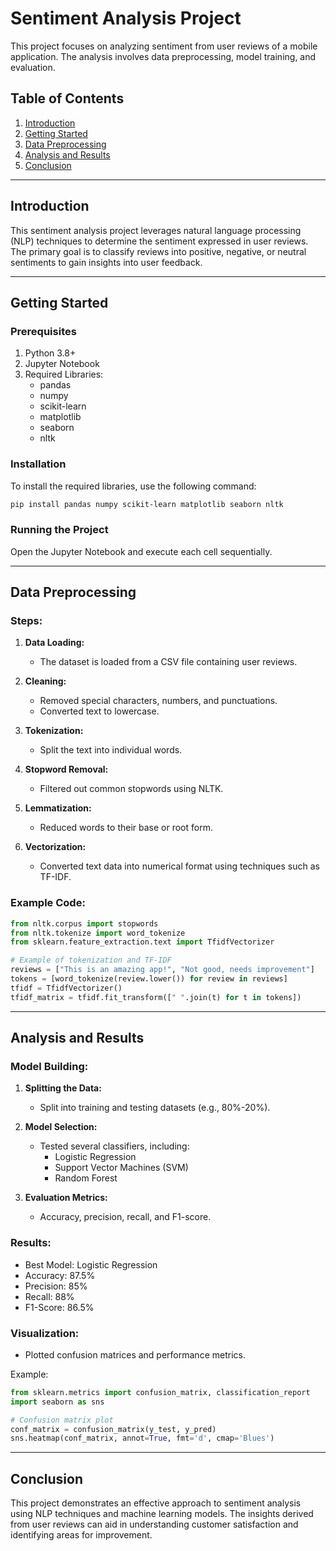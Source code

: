 # Sentiment Analysis Project

This project focuses on analyzing sentiment from user reviews of a mobile application. The analysis involves data preprocessing, model training, and evaluation.

## Table of Contents
1. [Introduction](#introduction)
2. [Getting Started](#getting-started)
3. [Data Preprocessing](#data-preprocessing)
4. [Analysis and Results](#analysis-and-results)
5. [Conclusion](#conclusion)

---

## Introduction

This sentiment analysis project leverages natural language processing (NLP) techniques to determine the sentiment expressed in user reviews. The primary goal is to classify reviews into positive, negative, or neutral sentiments to gain insights into user feedback.

---

## Getting Started

### Prerequisites
1. Python 3.8+
2. Jupyter Notebook
3. Required Libraries:
   - pandas
   - numpy
   - scikit-learn
   - matplotlib
   - seaborn
   - nltk

### Installation
To install the required libraries, use the following command:
```bash
pip install pandas numpy scikit-learn matplotlib seaborn nltk
```

### Running the Project
Open the Jupyter Notebook and execute each cell sequentially.

---

## Data Preprocessing

### Steps:
1. **Data Loading:**
   - The dataset is loaded from a CSV file containing user reviews.

2. **Cleaning:**
   - Removed special characters, numbers, and punctuations.
   - Converted text to lowercase.

3. **Tokenization:**
   - Split the text into individual words.

4. **Stopword Removal:**
   - Filtered out common stopwords using NLTK.

5. **Lemmatization:**
   - Reduced words to their base or root form.

6. **Vectorization:**
   - Converted text data into numerical format using techniques such as TF-IDF.

### Example Code:
```python
from nltk.corpus import stopwords
from nltk.tokenize import word_tokenize
from sklearn.feature_extraction.text import TfidfVectorizer

# Example of tokenization and TF-IDF
reviews = ["This is an amazing app!", "Not good, needs improvement"]
tokens = [word_tokenize(review.lower()) for review in reviews]
tfidf = TfidfVectorizer()
tfidf_matrix = tfidf.fit_transform([" ".join(t) for t in tokens])
```

---

## Analysis and Results

### Model Building:
1. **Splitting the Data:**
   - Split into training and testing datasets (e.g., 80%-20%).

2. **Model Selection:**
   - Tested several classifiers, including:
     - Logistic Regression
     - Support Vector Machines (SVM)
     - Random Forest

3. **Evaluation Metrics:**
   - Accuracy, precision, recall, and F1-score.

### Results:
- Best Model: Logistic Regression
- Accuracy: 87.5%
- Precision: 85%
- Recall: 88%
- F1-Score: 86.5%

### Visualization:
- Plotted confusion matrices and performance metrics.

Example:
```python
from sklearn.metrics import confusion_matrix, classification_report
import seaborn as sns

# Confusion matrix plot
conf_matrix = confusion_matrix(y_test, y_pred)
sns.heatmap(conf_matrix, annot=True, fmt='d', cmap='Blues')
```

---

## Conclusion

This project demonstrates an effective approach to sentiment analysis using NLP techniques and machine learning models. The insights derived from user reviews can aid in understanding customer satisfaction and identifying areas for improvement.

